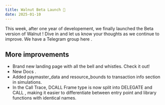 ```yaml
---
title: Walnut Beta Launch 🚀
date: 2025-01-10
---
```


This week, after one year of developement, we finally launched the
            Beta version of Walnut ! Dive in and let us know your thoughts as we continue to improve.
            We have a Telegram group here .

## More improvements

- Brand new landing page with all the bell and whistles. Check it out!
- New Docs .
- Added paymaster_data and resource_bounds to transaction info section in simulations.
- In the Call Trace, DCALL Frame type is now split into DELEGATE and CALL , making it easier to
              differentiate between entry point and library functions with
              identical names.
